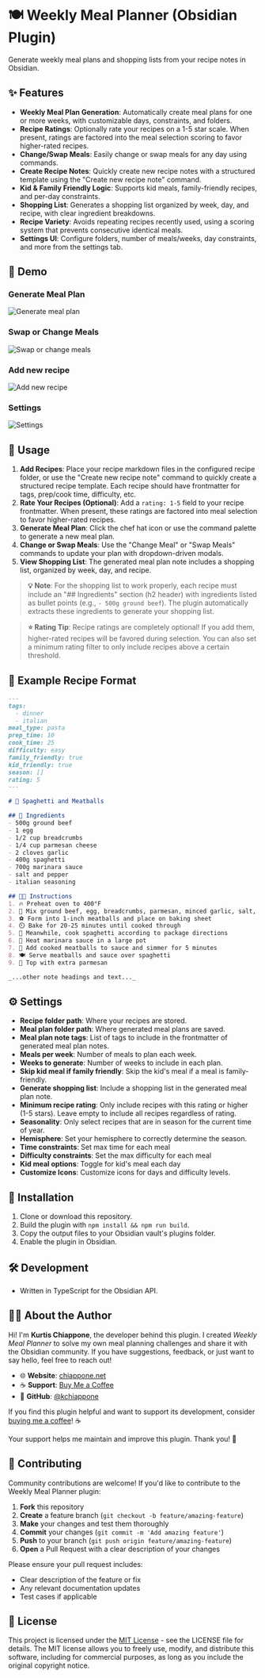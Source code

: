 # 🍽️ Weekly Meal Planner (Obsidian Plugin)

Generate weekly meal plans and shopping lists from your recipe notes in Obsidian.

## ✨ Features

- **Weekly Meal Plan Generation**: Automatically create meal plans for one or more weeks, with customizable days, constraints, and folders.
- **Recipe Ratings**: Optionally rate your recipes on a 1-5 star scale. When present, ratings are factored into the meal selection scoring to favor higher-rated recipes.
- **Change/Swap Meals**: Easily change or swap meals for any day using commands.
- **Create Recipe Notes**: Quickly create new recipe notes with a structured template using the "Create new recipe note" command.
- **Kid & Family Friendly Logic**: Supports kid meals, family-friendly recipes, and per-day constraints.
- **Shopping List**: Generates a shopping list organized by week, day, and recipe, with clear ingredient breakdowns.
- **Recipe Variety**: Avoids repeating recipes recently used, using a scoring system that prevents consecutive identical meals.
- **Settings UI**: Configure folders, number of meals/weeks, day constraints, and more from the settings tab.

## 📸 Demo
### Generate Meal Plan
![Generate meal plan](images/generate_meal_plan.gif)

### Swap or Change Meals
![Swap or change meals](images/swap_change_meals.gif)

### Add new recipe
![Add new recipe](images/add_recipe.gif)

### Settings
![Settings](images/settings.gif)

## 🚀 Usage

1. **Add Recipes**: Place your recipe markdown files in the configured recipe folder, or use the "Create new recipe note" command to quickly create a structured recipe template. Each recipe should have frontmatter for tags, prep/cook time, difficulty, etc.
2. **Rate Your Recipes (Optional)**: Add a `rating: 1-5` field to your recipe frontmatter. When present, these ratings are factored into meal selection to favor higher-rated recipes.
3. **Generate Meal Plan**: Click the chef hat icon or use the command palette to generate a new meal plan.
4. **Change or Swap Meals**: Use the "Change Meal" or "Swap Meals" commands to update your plan with dropdown-driven modals.
5. **View Shopping List**: The generated meal plan note includes a shopping list, organized by week, day, and recipe.

> **💡 Note**: For the shopping list to work properly, each recipe must include an "## Ingredients" section (h2 header) with ingredients listed as bullet points (e.g., `- 500g ground beef`). The plugin automatically extracts these ingredients to generate your shopping list.

> **⭐ Rating Tip**: Recipe ratings are completely optional! If you add them, higher-rated recipes will be favored during selection. You can also set a minimum rating filter to only include recipes above a certain threshold.

## 📝 Example Recipe Format

```markdown
---
tags:
  - dinner
  - italian
meal_type: pasta
prep_time: 10
cook_time: 25
difficulty: easy
family_friendly: true
kid_friendly: true
season: []
rating: 5
---

# 🍝 Spaghetti and Meatballs

## 🛒 Ingredients
- 500g ground beef
- 1 egg
- 1/2 cup breadcrumbs
- 1/4 cup parmesan cheese
- 2 cloves garlic
- 400g spaghetti
- 700g marinara sauce
- salt and pepper
- italian seasoning

## 👩‍🍳 Instructions
1. 🔥 Preheat oven to 400°F
2. 🥣 Mix ground beef, egg, breadcrumbs, parmesan, minced garlic, salt, pepper, and italian seasoning
3. ⚽ Form into 1-inch meatballs and place on baking sheet
4. ⏲️ Bake for 20-25 minutes until cooked through
5. 🍝 Meanwhile, cook spaghetti according to package directions
6. 🍅 Heat marinara sauce in a large pot
7. 🥘 Add cooked meatballs to sauce and simmer for 5 minutes
8. 🍽️ Serve meatballs and sauce over spaghetti
9. 🧀 Top with extra parmesan

_...other note headings and text..._
```

## ⚙️ Settings
- **Recipe folder path**: Where your recipes are stored.
- **Meal plan folder path**: Where generated meal plans are saved.
- **Meal plan note tags**: List of tags to include in the frontmatter of generated meal plan notes.
- **Meals per week**: Number of meals to plan each week.
- **Weeks to generate**: Number of weeks to include in each plan.
- **Skip kid meal if family friendly**: Skip the kid's meal if a meal is family-friendly.
- **Generate shopping list**: Include a shopping list in the generated meal plan note.
- **Minimum recipe rating**: Only include recipes with this rating or higher (1-5 stars). Leave empty to include all recipes regardless of rating.
- **Seasonality**: Only select recipes that are in season for the current time of year.
- **Hemisphere**: Set your hemisphere to correctly determine the season.
- **Time constraints**: Set max time for each meal
- **Difficulty constraints**: Set the max difficulty for each meal
- **Kid meal options**: Toggle for kid's meal each day
- **Customize Icons**: Customize icons for days and difficulty levels.

## 💾 Installation
1. Clone or download this repository.
2. Build the plugin with `npm install && npm run build`.
3. Copy the output files to your Obsidian vault's plugins folder.
4. Enable the plugin in Obsidian.

## 🛠️ Development
- Written in TypeScript for the Obsidian API.

## 👨‍💻 About the Author

Hi! I'm **Kurtis Chiappone**, the developer behind this plugin. I created _Weekly Meal Planner_ to solve my own meal planning challenges and share it with the Obsidian community. If you have suggestions, feedback, or just want to say hello, feel free to reach out!

- 🌐 **Website**: [chiappone.net](https://chiappone.net)
- ☕ **Support**: [Buy Me a Coffee](https://www.buymeacoffee.com/kchiappone)
- 💼 **GitHub**: [@kchiappone](https://github.com/kchiappone)

If you find this plugin helpful and want to support its development, consider [buying me a coffee](https://www.buymeacoffee.com/kchiappone)! ☕ 

Your support helps me maintain and improve this plugin. Thank you! 🙏

## 🤝 Contributing

Community contributions are welcome! If you'd like to contribute to the Weekly Meal Planner plugin:

1. **Fork** this repository
2. **Create** a feature branch (`git checkout -b feature/amazing-feature`)
3. **Make** your changes and test them thoroughly
4. **Commit** your changes (`git commit -m 'Add amazing feature'`)
5. **Push** to your branch (`git push origin feature/amazing-feature`)
6. **Open** a Pull Request with a clear description of your changes

Please ensure your pull request includes:
- Clear description of the feature or fix
- Any relevant documentation updates
- Test cases if applicable

## 📄 License

This project is licensed under the [MIT License](LICENSE) - see the LICENSE file for details. The MIT license allows you to freely use, modify, and distribute this software, including for commercial purposes, as long as you include the original copyright notice.
